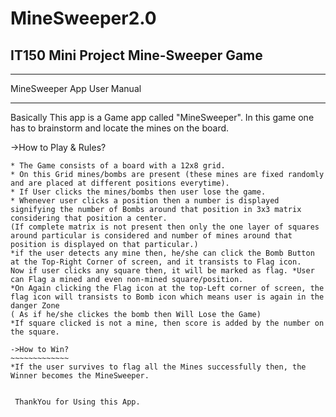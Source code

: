 # MineSweeper2.0
IT150 Mini Project
Mine-Sweeper Game
-----------------------------------------------------------------------------------------------------------------------------------------------------------------------------------
*********************************************************************************************************************************************
MineSweeper App User Manual
*********************************************************************************************************************************************
Basically This app is a Game app called "MineSweeper". In this game one has to brainstorm and locate the mines on the board.

->How to Play & Rules?
~~~~~~~~~~~~~~~~~~~~~~
* The Game consists of a board with a 12x8 grid.
* On this Grid mines/bombs are present (these mines are fixed randomly and are placed at different positions everytime).
* If User clicks the mines/bombs then user lose the game.
* Whenever user clicks a position then a number is displayed signifying the number of Bombs around that position in 3x3 matrix considering that position a center. 
(If complete matrix is not present then only the one layer of squares around particular is considered and number of mines around that position is displayed on that particular.)
*if the user detects any mine then, he/she can click the Bomb Button at the Top-Right Corner of screen, and it transists to Flag icon.
Now if user clicks any square then, it will be marked as flag. *User can Flag a mined and even non-mined square/position.
*On Again clicking the Flag icon at the top-Left corner of screen, the flag icon will transists to Bomb icon which means user is again in the danger Zone 
( As if he/she clickes the bomb then Will Lose the Game)
*If square clicked is not a mine, then score is added by the number on the square.

->How to Win?
~~~~~~~~~~~~~
*If the user survives to flag all the Mines successfully then, the Winner becomes the MineSweeper.


 ThankYou for Using this App.
